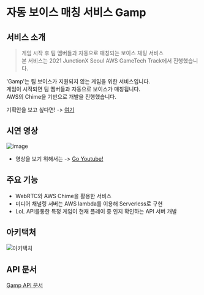 # 자동 보이스 매칭 서비스 Gamp

## 서비스 소개
> 게임 시작 후 팀 멤버들과 자동으로 매칭되는 보이스 채팅 서비스</br>
> 본 서비스는 2021 JunctionX Seoul AWS GameTech Track에서 진행했습니다.

'Gamp'는 팀 보이스가 지원되지 않는 게임을 위한 서비스입니다.</br>
게임이 시작되면 팀 멤버들과 자동으로 보이스가 매칭됩니다.</br>
AWS의 Chime을 기반으로 개발을 진행했습니다.

기획안을 보고 싶다면! -> [여기](https://www.notion.so/Gamp-s-Start-02d543129a5d4e78aac151881b7343e8) 

## 시연 영상
![image](https://user-images.githubusercontent.com/28949165/128905429-1cdcc41c-e570-4819-a112-608936563d79.png)
- 영상을 보기 위해서는 -> [Go Youtube!](https://github.com/junction-hippy/junction_hippy_back.git)

## 주요 기능
- WebRTC와 AWS Chime을 활용한 서비스
- 미디어 채널링 서버는 AWS lambda를 이용해 Serverless로 구현
- LoL API를통한 특정 게임이 현재 플레이 중 인지 확인하는 API 서버 개발

## 아키택처
![아키택처](https://user-images.githubusercontent.com/28949165/128905916-ad802082-7784-4e72-8638-e16b2793a443.png)

## API 문서
[Gamp API 문서](https://documenter.getpostman.com/view/14004824/Tzz4RziS)